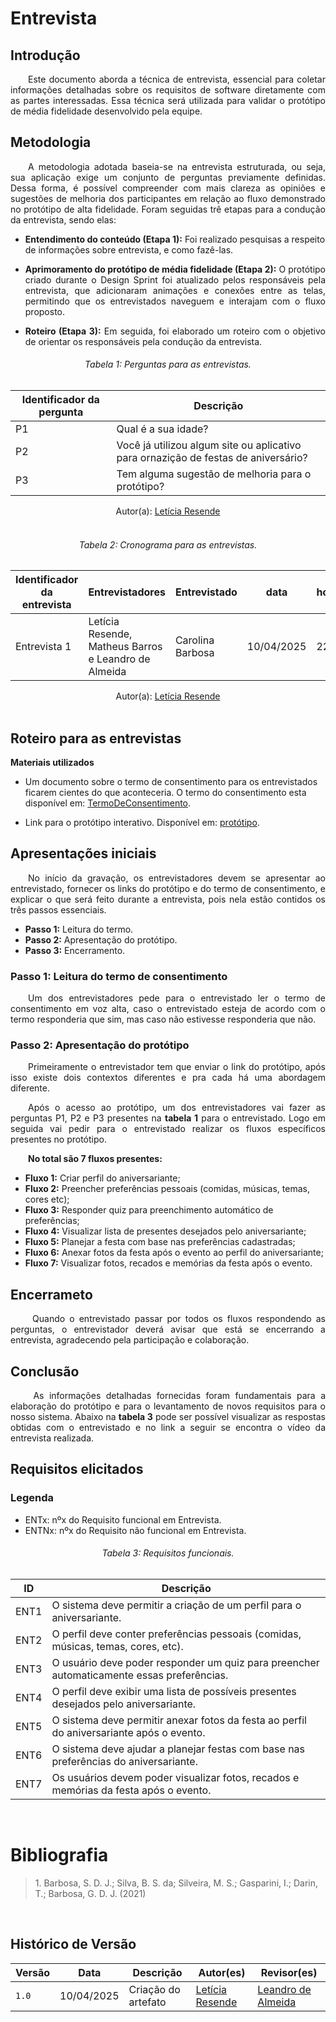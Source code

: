 # Entrevista

## Introdução

<p align="justify"> &emsp;&emsp;Este documento aborda a técnica de entrevista, essencial para coletar informações detalhadas sobre os requisitos de software diretamente com as partes interessadas. Essa técnica será utilizada para validar o protótipo de média fidelidade desenvolvido pela equipe.</p>

## Metodologia

<p align="justify"> &emsp;&emsp;A metodologia adotada baseia-se na entrevista estruturada, ou seja, sua aplicação exige um conjunto de perguntas previamente definidas. Dessa forma, é possível compreender com mais clareza as opiniões e sugestões de melhoria dos participantes em relação ao fluxo demonstrado no protótipo de alta fidelidade. Foram seguidas trê etapas para a condução da entrevista, sendo elas:</p>

- <b>Entendimento do conteúdo (Etapa 1):</b> Foi realizado pesquisas a respeito de informações sobre entrevista, e como fazê-las.
- <b><p align="justify">Aprimoramento do protótipo de média fidelidade (Etapa 2):</b> O protótipo criado durante o Design Sprint foi atualizado pelos responsáveis pela entrevista, que adicionaram animações e conexões entre as telas, permitindo que os entrevistados naveguem e interajam com o fluxo proposto.</p>
- <b><p align="justify">Roteiro (Etapa 3):</b> Em seguida, foi elaborado um roteiro com o objetivo de orientar os responsáveis pela condução da entrevista.</p>

<h6 align="center">Tabela 1: Perguntas para as entrevistas.</h6>
<div align="center"></div>

| Identificador da pergunta | Descrição |
| ----------- | -------- |
| P1 |  Qual é a sua idade? |
| P2 |  Você já utilizou algum site ou aplicativo para ornazição de festas de aniversário? |
| P3 |  Tem alguma sugestão de melhoria para o protótipo?  |

<center>Autor(a): <a href="https://github.com/LeticiaResende23" target = "_blank">Letícia Resende</a></center>

<br>

<h6 align="center">Tabela 2: Cronograma para as entrevistas.</h6>
<div align="center"></div>

| Identificador da entrevista | Entrevistadores | Entrevistado | data | horário | Local |
| ----------- | -------- | -------- | -------- | -------- | ----- |
| Entrevista 1 |  Letícia Resende, Matheus Barros e Leandro de Almeida | Carolina Barbosa | 10/04/2025 | 22;00|  Pelo Teams |

<center>Autor(a): <a href="https://github.com/LeticiaResende23" target = "_blank">Letícia Resende</a></center>

<br>

## Roteiro para as entrevistas

**Materiais utilizados**

- Um documento sobre o termo de consentimento para os entrevistados ficarem cientes do que aconteceria. O termo do consentimento esta disponível em: [TermoDeConsentimento](https://docs.google.com/document/d/1J4rG5pWy54l2bJh35A51TP-Pevo0dLAcl8Vg76EFTqY/edit?usp=sharing).


- Link para o protótipo interativo. Disponível em: [protótipo](https://www.figma.com/design/3QjZelPH4SCTBSpsoIDjvb/Pro?node-id=0-1&p=f).

## **Apresentações iniciais**
<p align="justify">
&emsp;&emsp;No início da gravação, os entrevistadores devem se apresentar ao entrevistado, fornecer os links do protótipo e do termo de consentimento, e explicar o que será feito durante a entrevista, pois nela estão contidos os três passos essenciais.


- <b>Passo 1:</b> Leitura do termo.
- <b>Passo 2:</b> Apresentação do protótipo.
- <b>Passo 3:</b> Encerramento.



### **Passo 1: Leitura do termo de consentimento**
<p align="justify">
&emsp;&emsp;Um dos entrevistadores pede para o entrevistado ler o termo de consentimento em voz alta, caso o entrevistado esteja de acordo com o termo responderia que sim, mas caso não estivesse responderia que não.
</p>


### **Passo 2: Apresentação do protótipo**

<p align="justify">
&emsp;&emsp;Primeiramente o entrevistador tem que enviar o link do protótipo, após isso existe dois contextos diferentes e pra cada há uma abordagem diferente.</p>


<p align="justify">&emsp;&emsp;Após o acesso ao protótipo, um dos entrevistadores vai fazer as perguntas P1, P2 e P3 presentes na <b>tabela 1</b> para o entrevistado. Logo em seguida vai pedir para o entrevistado realizar os fluxos específicos presentes no protótipo.</p>


&emsp;&emsp;<b>No total são 7 fluxos presentes:</b>

- <b>Fluxo 1:</b> Criar perfil do aniversariante;
- <b>Fluxo 2:</b> Preencher preferências pessoais (comidas, músicas, temas, cores etc);
- <b>Fluxo 3:</b> Responder quiz para preenchimento automático de preferências;
- <b>Fluxo 4:</b> Visualizar lista de presentes desejados pelo aniversariante;
- <b>Fluxo 5:</b> Planejar a festa com base nas preferências cadastradas;
- <b>Fluxo 6:</b> Anexar fotos da festa após o evento ao perfil do aniversariante;
- <b>Fluxo 7:</b> Visualizar fotos, recados e memórias da festa após o evento.

## **Encerrameto**

<p align="justify">
&emsp;&emsp; Quando o entrevistado passar por todos os fluxos respondendo as perguntas, o entrevistador deverá avisar que está se encerrando a entrevista, agradecendo pela participação e colaboração.</p>


## **Conclusão**
<p align="justify">
&emsp;&emsp; As informações detalhadas fornecidas foram fundamentais para a elaboração do protótipo e para o levantamento de novos requisitos para o nosso sistema. Abaixo na <b> tabela 3</b> pode ser possível visualizar as respostas obtidas com o entrevistado e no link a seguir se encontra o vídeo da entrevista realizada.

<br>


## Requisitos elicitados

### Legenda

- ENTx: nºx do Requisito funcional em Entrevista.
- ENTNx: nºx do Requisito não funcional em Entrevista.

<h6 align="center">Tabela 3: Requisitos funcionais.</h6>
<div align="center"></div>

| ID | Descrição   | 
| -- | --- |
| ENT1 | O sistema deve permitir a criação de um perfil para o aniversariante. |
| ENT2 | O perfil deve conter preferências pessoais (comidas, músicas, temas, cores, etc). | 
| ENT3 | O usuário deve poder responder um quiz para preencher automaticamente essas preferências. | 
| ENT4| O perfil deve exibir uma lista de possíveis presentes desejados pelo aniversariante. |
| ENT5| O sistema deve permitir anexar fotos da festa ao perfil do aniversariante após o evento.|
| ENT6| O sistema deve ajudar a planejar festas com base nas preferências do aniversariante.|
| ENT7| Os usuários devem poder visualizar fotos, recados e memórias da festa após o evento.|

<br>

# Bibliografia

> <p id="1">1. Barbosa, S. D. J.; Silva, B. S. da; Silveira, M. S.; Gasparini, I.; Darin, T.; Barbosa, G. D. J. (2021)</p>

<br>

## **Histórico de Versão**

| Versão | Data | Descrição | Autor(es) | Revisor(es) |
| ------ | ---- | --------- | --------- | ---------- |
| `1.0`  | 10/04/2025 | Criação do artefato | [Letícia Resende](https://github.com/LeticiaResende23) | [Leandro de Almeida](https://github.com/leomitx10)|
